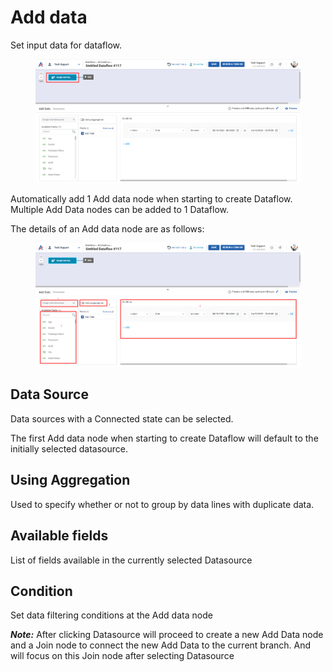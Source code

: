 # Add data

Set input data for dataflow.

<figure><img src="../../../../.gitbook/assets/image (2220).png" alt=""><figcaption></figcaption></figure>

Automatically add 1 Add data node when starting to create Dataflow. Multiple Add Data nodes can be added to 1 Dataflow.

The details of an Add data node are as follows:

<figure><img src="../../../../.gitbook/assets/image (2118).png" alt=""><figcaption></figcaption></figure>

## Data Source

Data sources with a Connected state can be selected.

The first Add data node when starting to create Dataflow will default to the initially selected datasource.

## Using Aggregation

Used to specify whether or not to group by data lines with duplicate data.

## Available fields

List of fields available in the currently selected Datasource

## Condition

Set data filtering conditions at the Add data node

_**Note:**_ After clicking Datasource will proceed to create a new Add Data node and a Join node to connect the new Add Data to the current branch. And will focus on this Join node after selecting Datasource
